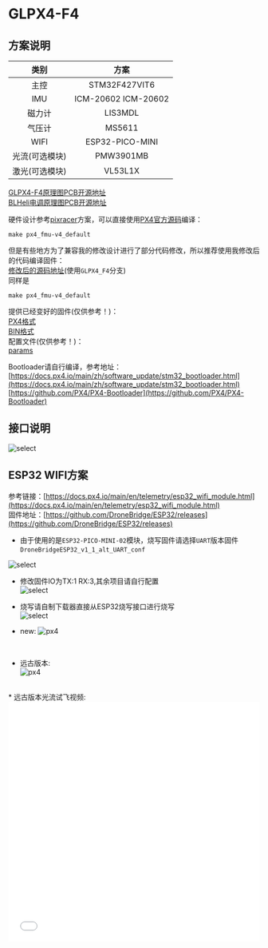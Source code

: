 # GLPX4-F4
## 方案说明  
| 类别 | 方案 |
|:-----:|:-----:|
| 主控 | STM32F427VIT6 |
| IMU | ICM-20602 ICM-20602 |
| 磁力计 | LIS3MDL |
| 气压计 | MS5611 |
| WIFI | ESP32-PICO-MINI |
| 光流(可选模块) | PMW3901MB |
| 激光(可选模块) | VL53L1X |  

[GLPX4-F4原理图PCB开源地址](https://oshwhub.com/guanglun/gldrone_px4)  
[BLHeli电调原理图PCB开源地址](https://oshwhub.com/guanglun/gldrone_blheli_esc)  

硬件设计参考[pixracer](https://docs.px4.io/main/en/flight_controller/pixracer.html)方案，可以直接使用[PX4官方源码](https://github.com/PX4/PX4-Autopilot)编译：
```
make px4_fmu-v4_default
```
但是有些地方为了兼容我的修改设计进行了部分代码修改，所以推荐使用我修改后的代码编译固件：  
[修改后的源码地址](https://github.com/guanglun/PX4-Autopilot)(使用`GLPX4_F4`分支)  
同样是  
```
make px4_fmu-v4_default
```
提供已经变好的固件(仅供参考！)：  
[PX4格式](http://guanglundz.com/gldrone/file/px4_fmu-v4_default.px4)  
[BIN格式](http://guanglundz.com/gldrone/file/px4_fmu-v4_default.bin)  
配置文件(仅供参考！)：  
[params](px4-f4-2022-10-3.params)  

Bootloader请自行编译，参考地址：  
[https://docs.px4.io/main/zh/software_update/stm32_bootloader.html](https://docs.px4.io/main/zh/software_update/stm32_bootloader.html)  
[https://github.com/PX4/PX4-Bootloader](https://github.com/PX4/PX4-Bootloader)  

## 接口说明  
![select](img/GLPX4-F4.png)   

## ESP32 WIFI方案 
参考链接：[https://docs.px4.io/main/en/telemetry/esp32_wifi_module.html](https://docs.px4.io/main/en/telemetry/esp32_wifi_module.html)  
固件地址：[https://github.com/DroneBridge/ESP32/releases](https://github.com/DroneBridge/ESP32/releases)  

* 由于使用的是`ESP32-PICO-MINI-02`模块，烧写固件请选择`UART`版本固件`DroneBridgeESP32_v1_1_alt_UART_conf`  

![select](img/px4_f4_esp32.png)  

* 修改固件IO为TX:1 RX:3,其余项目请自行配置  
![select](img/f4_esp32_2.png)  

* 烧写请自制下载器直接从ESP32烧写接口进行烧写    
![select](img/f4_esp32_flash.jpg)  

* new:
![px4](img/gl6.jpg)  
<br />

* 远古版本:  
![px4](../px4/img/px4_0.jpg)  
<br />  
* 远古版本光流试飞视频:  
<iframe height="480" width="100%" src="//player.bilibili.com/player.html?aid=420006883&bvid=BV1d3411q7Dd&cid=394311072&page=1" scrolling="no" border="0" frameborder="no" framespacing="0" allowfullscreen="true"> </iframe>  